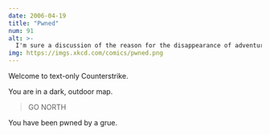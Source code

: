 ```yaml
---
date: 2006-04-19
title: "Pwned"
num: 91
alt: >-
  I'm sure a discussion of the reason for the disappearance of adventure games in favor of RPGs would be fascinating.
img: https://imgs.xkcd.com/comics/pwned.png
---
```

Welcome to text-only Counterstrike.

You are in a dark, outdoor map.

> GO NORTH

You have been pwned by a grue.
